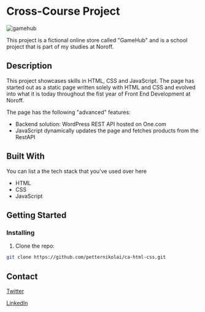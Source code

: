 # Cross-Course Project

![gamehub](https://github.com/petternikolai/ca-html-css/assets/116467779/4194a097-3791-426a-a7ed-078060ffb5f5)

This project is a fictional online store called "GameHub" and is a school project that is part of my studies at Noroff. 

## Description

This project showcases skills in HTML, CSS and JavaScript. The page has started out as a static page written solely with HTML and CSS and evolved into what it is today throughout the fist year of Front End Development at Noroff. 

The page has the following "advanced" features:

- Backend solution: WordPress REST API hosted on One.com 
- JavaScript dynamically updates the page and fetches products from the RestAPI

## Built With

You can list a the tech stack that you've used over here

- HTML
- CSS
- JavaScript

## Getting Started

### Installing

1. Clone the repo:

```bash
git clone https://github.com/petternikolai/ca-html-css.git
```

## Contact

[Twitter](https://twitter.com/petternikolai94)

[LinkedIn](https://www.linkedin.com/in/petter-nikolai-kristoffersen-a829a41b8/)
